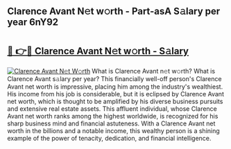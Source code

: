## Clarence Avant N𝚎t w𝚘rth - Part-asA S𝚊lary per year 6nY92

# <h2><a href="http://gc4b9ki.nevu.top/?p=Clarence+Avant">🔗 👉🔴 Clarence Avant N𝚎t w𝚘rth - S𝚊lary</a></h2>

[![Clarence Avant N𝚎t W𝚘rth](https://i.imgur.com/Oavwk0R.jpeg)](http://gc4b9ki.nevu.top/?p=Clarence+Avant)
What is Clarence Avant n𝚎t w𝚘rth? What is Clarence Avant s𝚊lary per year?
This financially well-off person's Clarence Avant net worth is impressive, placing him among the industry's wealthiest. His income from his job is considerable, but it is eclipsed by Clarence Avant net worth, which is thought to be amplified by his diverse business pursuits and extensive real estate assets. This affluent individual, whose Clarence Avant net worth ranks among the highest worldwide, is recognized for his sharp business mind and financial astuteness. With a Clarence Avant net worth in the billions and a notable income, this wealthy person is a shining example of the power of tenacity, dedication, and financial intelligence.
